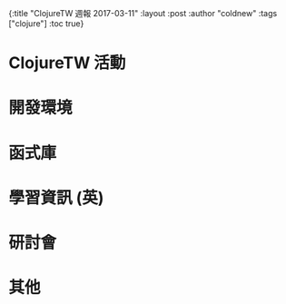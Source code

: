 {:title "ClojureTW 週報 2017-03-11"
:layout :post
:author "coldnew"
:tags  ["clojure"]
:toc true}

# ClojureTW 活動

# 開發環境

# 函式庫

# 學習資訊 (英)

# 研討會


# 其他
